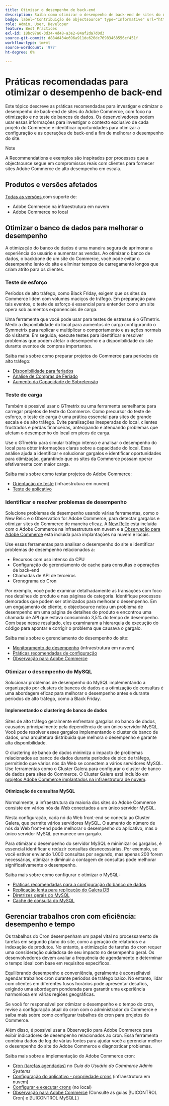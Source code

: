 ```yaml
---
title: Otimizar o desempenho de back-end
description: Saiba como otimizar o desempenho de back-end de sites do Adobe Commerce.
badge: label="Contribuição de objectsource" type="Informative" url="https://objectsource.co.uk/" tooltip="objectsource"
role: Admin, User, Developer
feature: Best Practices
exl-id: 18bc97a0-3d34-4d48-a3e2-84af2da7d0d3
source-git-commit: d884d434e696a911de626dc76983468556cf451f
workflow-type: tm+mt
source-wordcount: '977'
ht-degree: 0%

---
```


# Práticas recomendadas para otimizar o desempenho de back-end

Este tópico descreve as práticas recomendadas para investigar e otimizar o desempenho de back-end de sites do Adobe Commerce, com foco na otimização e no teste de bancos de dados. Os desenvolvedores podem usar essas informações para investigar o contexto exclusivo de cada projeto do Commerce e identificar oportunidades para otimizar a configuração e as operações de back-end a fim de melhorar o desempenho do site.

>[!NOTE]
>
>A Recommendations e exemplos são inspirados por processos que a objectsource segue em compromissos reais com clientes para fornecer sites Adobe Commerce de alto desempenho em escala.

## Produtos e versões afetados

[Todas as versões ](../../../release/versions.md) com suporte de:

- Adobe Commerce na infraestrutura em nuvem
- Adobe Commerce no local

## Otimizar o banco de dados para melhorar o desempenho

A otimização do banco de dados é uma maneira segura de aprimorar a experiência do usuário e aumentar as vendas. Ao otimizar o banco de dados, o backbone de um site do Commerce, você pode evitar o desempenho lento do site e eliminar tempos de carregamento longos que criam atrito para os clientes.

### Teste de esforço

Períodos de alto tráfego, como Black Friday, exigem que os sites da Commerce lidem com volumes maciços de tráfego. Em preparação para tais eventos, o teste de esforço é essencial para entender como um site opera sob aumentos exponenciais de carga.

Uma ferramenta que você pode usar para testes de estresse é o GTmetrix. Medir a disponibilidade do local para aumentos de carga configurando o Symmetrix para replicar e multiplicar o comportamento e as ações normais do visitante. Em seguida, execute testes para identificar e resolver problemas que podem afetar o desempenho e a disponibilidade do site durante eventos de compras importantes.

Saiba mais sobre como preparar projetos do Commerce para períodos de alto tráfego:

- [Disponibilidade para feriados](https://experienceleague.adobe.com/docs/events/commerce-intelligence-webinar-recordings/2021/holiday-readiness.html)
- [Análise de Compras de Feriado](https://experienceleague.adobe.com/docs/commerce-business-intelligence/mbi/analyze/performance/holiday-season-perf.html)
- [Aumento da Capacidade de Sobretensão](https://experienceleague.adobe.com/docs/commerce-knowledge-base/kb/announcements/commerce-announcements/2021-holiday-surge-capacity-requests-for-magento-commerce-cloud.html)

### Teste de carga

Também é possível usar o GTmetrix ou uma ferramenta semelhante para carregar projetos de teste do Commerce. Como precursor do teste de esforço, o teste de carga é uma prática essencial para sites de grande escala e de alto tráfego. Evite paralisações inesperadas do local, clientes frustrados e perdas financeiras, antecipando e atenuando problemas que afetam o desempenho do local em picos de carga.

Use o GTmetrix para simular tráfego intenso e analisar o desempenho do local para obter informações claras sobre a capacidade do local. Essa análise ajuda a identificar e solucionar gargalos e identificar oportunidades para otimização, garantindo que os sites da Commerce possam operar efetivamente com maior carga.

Saiba mais sobre como testar projetos do Adobe Commerce:

- [Orientação de teste](https://experienceleague.adobe.com/docs/commerce-cloud-service/user-guide/develop/test/guidance.html) (infraestrutura em nuvem)
- [Teste de aplicativo](https://developer.adobe.com/commerce/testing/guide/)

### Identificar e resolver problemas de desempenho

Solucione problemas de desempenho usando várias ferramentas, como o New Relic e o Observation for Adobe Commerce, para detectar gargalos e otimizar sites do Commerce de maneira eficaz. A [New Relic](https://experienceleague.adobe.com/docs/commerce-cloud-service/user-guide/monitor/new-relic/new-relic-service.html) está incluída com o Adobe Commerce na infraestrutura em nuvem e a [Observação para Adobe Commerce](/help/tools/observation-for-adobe-commerce/intro.md) está incluída para implantações na nuvem e locais.

Use essas ferramentas para analisar o desempenho do site e identificar problemas de desempenho relacionados a:

- Recursos com uso intenso da CPU
- Configuração do gerenciamento de cache para consultas e operações de back-end
- Chamadas de API de terceiros
- Cronograma do Cron

Por exemplo, você pode examinar detalhadamente as transações com foco nos detalhes do produto e nas páginas de categoria. Identifique processos demorados que podem ser otimizados para melhorar o desempenho. Em um engajamento de cliente, o objectsource notou um problema de desempenho em uma página de detalhes do produto e encontrou uma chamada de API que estava consumindo 3,5% do tempo de desempenho. Com base nesse resultado, eles examinaram a hierarquia de execução do código para apontar e corrigir o problema que causava o gargalo.

Saiba mais sobre o gerenciamento do desempenho do site:

- [Monitoramento de desempenho](https://experienceleague.adobe.com/docs/commerce-cloud-service/user-guide/monitor/performance.html) (infraestrutura em nuvem)
- [Práticas recomendadas de configuração](/help/performance/configuration.md)
- [Observação para Adobe Commerce](/help/tools/observation-for-adobe-commerce/intro.md)

### Otimizar o desempenho do MySQL

Solucionar problemas de desempenho do MySQL implementando a organização por clusters de bancos de dados e a otimização de consultas é uma abordagem eficaz para melhorar o desempenho antes e durante períodos de alto tráfego, como a Black Friday.

#### Implementando o clustering de banco de dados

Sites de alto tráfego geralmente enfrentam gargalos no banco de dados, causados principalmente pela dependência de um único servidor MySQL. Você pode resolver esses gargalos implementando o cluster de banco de dados, uma arquitetura distribuída que melhora o desempenho e garante alta disponibilidade.

O clustering de banco de dados minimiza o impacto de problemas relacionados ao banco de dados durante períodos de pico de tráfego, permitindo que vários nós da Web se conectem a vários servidores MySQL. Use ferramentas como o Cluster Galera para configurar o cluster de banco de dados para sites do Commerce. O Cluster Galera está incluído em [projetos Adobe Commerce implantados na infraestrutura de nuvem](https://experienceleague.adobe.com/en/docs/commerce-cloud-service/user-guide/architecture/pro-architecture).

#### Otimização de consultas MySQL

Normalmente, a infraestrutura da maioria dos sites do Adobe Commerce consiste em vários nós da Web conectados a um único servidor MySQL.

Nesta configuração, cada nó da Web front-end se conecta ao Cluster Galera, que permite vários servidores MySQL. O aumento do número de nós da Web front-end pode melhorar o desempenho do aplicativo, mas o único servidor MySQL permanece um gargalo.

Para otimizar o desempenho do servidor MySQL e minimizar os gargalos, é essencial identificar e reduzir consultas desnecessárias. Por exemplo, se você estiver enviando 1.000 consultas por segundo, mas apenas 200 forem necessárias, otimizar e diminuir a contagem de consultas pode melhorar significativamente o desempenho.

Saiba mais sobre como configurar e otimizar o MySQL:

- [Práticas recomendadas para a configuração do banco de dados](https://experienceleague.adobe.com/docs/commerce-operations/implementation-playbook/best-practices/planning/database-on-cloud.html)
- [Replicação lenta para replicação do Galera DB](https://experienceleague.adobe.com/docs/commerce-learn/tutorials/backend-development/galera-db-slow-replication.html)
- [Diretrizes gerais do MySQL](/help/installation/prerequisites/database/mysql.md)
- [Cache de consulta do MySQL](https://experienceleague.adobe.com/docs/commerce-learn/tutorials/backend-development/mysql-query-cache.html)

## Gerenciar trabalhos cron com eficiência: desempenho e tempo

Os trabalhos do Cron desempenham um papel vital no processamento de tarefas em segundo plano do site, como a geração de relatórios e a indexação de produtos. No entanto, a otimização de tarefas do cron requer uma consideração cuidadosa de seu impacto no desempenho geral. Os desenvolvedores devem avaliar a frequência de agendamento e determinar o tempo ideal com base em requisitos específicos.

Equilibrando desempenho e conveniência, geralmente é aconselhável agendar trabalhos cron durante períodos de tráfego baixo. No entanto, lidar com clientes em diferentes fusos horários pode apresentar desafios, exigindo uma abordagem ponderada para garantir uma experiência harmoniosa em várias regiões geográficas.

Se você for responsável por otimizar o desempenho e o tempo do cron, revise a configuração atual do cron com o administrador do Commerce e saiba mais sobre como configurar trabalhos do cron para projetos do Commerce.

Além disso, é possível usar a Observação para Adobe Commerce para exibir indicadores de desempenho relacionados ao cron. Essa ferramenta combina dados de log de várias fontes para ajudar você a gerenciar melhor o desempenho do site do Adobe Commerce e diagnosticar problemas.

Saiba mais sobre a implementação do Adobe Commerce cron:

- [Cron (tarefas agendadas)](https://experienceleague.adobe.com/docs/commerce-admin/systems/tools/cron.html) no _Guia do Usuário do Commerce Admin Systems_
- [Configuração do aplicativo - propriedade crons](https://experienceleague.adobe.com/docs/commerce-cloud-service/user-guide/configure/app/properties/crons-property.html) (infraestrutura em nuvem)
- [Configurar e executar crons](https://experienceleague.adobe.com/docs/commerce-cloud-service/user-guide/configure/app/properties/crons-property.html) (no local)
- [Observação para Adobe Commerce](https://experienceleague.adobe.com/docs/commerce-operations/tools/observation-for-adobe-commerce/intro.html) (Consulte as guias [!UICONTROL Cron] e [!UICONTROL MySQL].)
